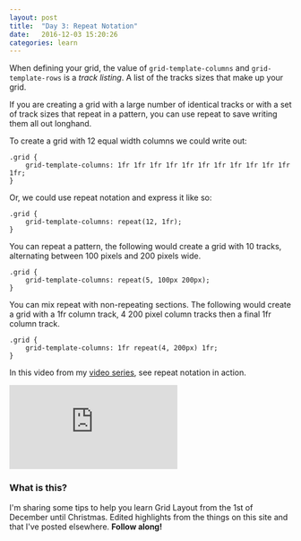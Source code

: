 ```yaml
---
layout: post
title:  "Day 3: Repeat Notation"
date:   2016-12-03 15:20:26
categories: learn
---
```


When defining your grid, the value of `grid-template-columns` and `grid-template-rows` is a *track listing*. A list of the tracks sizes that make up your grid.

If you are creating a grid with a large number of identical tracks or with a set of track sizes that repeat in a pattern, you can use repeat to save writing them all out longhand.

To create a grid with 12 equal width columns we could write out:

~~~
.grid {
    grid-template-columns: 1fr 1fr 1fr 1fr 1fr 1fr 1fr 1fr 1fr 1fr 1fr 1fr;
}
~~~

Or, we could use repeat notation and express it like so:

~~~
.grid {
    grid-template-columns: repeat(12, 1fr);
}
~~~

You can repeat a pattern, the following would create a grid with 10 tracks, alternating between 100 pixels and 200 pixels wide.

~~~
.grid {
    grid-template-columns: repeat(5, 100px 200px);
}
~~~

You can mix repeat with non-repeating sections. The following would create a grid with a 1fr column track, 4 200 pixel column tracks then a final 1fr column track.

~~~
.grid {
    grid-template-columns: 1fr repeat(4, 200px) 1fr;
}
~~~

In this video from my [video series](/video), see repeat notation in action.

<div class="embed-container">
<iframe src="https://www.youtube.com/embed/XW-l6ysDZyM?rel=0&amp;showinfo=0" frameborder="0" allowfullscreen></iframe>
</div>



### What is this?

I'm sharing some tips to help you learn Grid Layout from the 1st of December until Christmas. Edited highlights from the things on this site and that I've posted elsewhere. **Follow along!**
